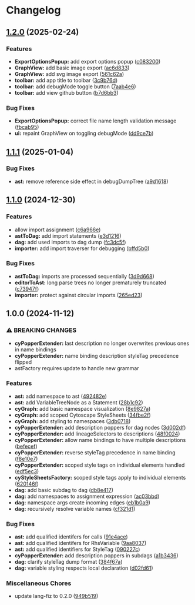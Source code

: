 # Changelog

## [1.2.0](https://github.com/formulavize/formulavize/compare/v1.1.1...v1.2.0) (2025-02-24)


### Features

* **ExportOptionsPopup:** add export options popup ([c083200](https://github.com/formulavize/formulavize/commit/c083200ae8b5080aa76270fc179b455f6958544f))
* **GraphView:** add basic image export ([ac6d833](https://github.com/formulavize/formulavize/commit/ac6d8333ec0ad63827e324d2ec094e3bc0b7df3f))
* **GraphView:** add svg image export ([561c62a](https://github.com/formulavize/formulavize/commit/561c62aa62f19a6d2da995efb02c7ccbe3baafd6))
* **toolbar:** add app title to toolbar ([3c9b76d](https://github.com/formulavize/formulavize/commit/3c9b76d28a59697e27b84e84bdc31c6cc6a75090))
* **toolbar:** add debugMode toggle button ([7aab4e6](https://github.com/formulavize/formulavize/commit/7aab4e69b8977aaaf036b9418c74b5e66aedf3f9))
* **toolbar:** add view github button ([b7d6bb3](https://github.com/formulavize/formulavize/commit/b7d6bb3a176825fc588447ac566cc741bdaac3e7))


### Bug Fixes

* **ExportOptionsPopup:** correct file name length validation message ([fbcab95](https://github.com/formulavize/formulavize/commit/fbcab95901a10baa40f514a1578981cbb0c8d3da))
* **ui:** repaint GraphView on toggling debugMode ([dd9ce7b](https://github.com/formulavize/formulavize/commit/dd9ce7b977f5dad012b0d3b66636e7b386e7257b))

## [1.1.1](https://github.com/formulavize/formulavize/compare/v1.1.0...v1.1.1) (2025-01-04)


### Bug Fixes

* **ast:** remove reference side effect in debugDumpTree ([a9d1618](https://github.com/formulavize/formulavize/commit/a9d1618cf69b4afcff282ee95de46bd8c2941a9f))

## [1.1.0](https://github.com/formulavize/formulavize/compare/v1.0.0...v1.1.0) (2024-12-30)


### Features

* allow import assignment ([c6a966e](https://github.com/formulavize/formulavize/commit/c6a966e28b7eaf69ee6944c428cc91c5d68d36a7))
* **astToDag:** add import statements ([e3d1216](https://github.com/formulavize/formulavize/commit/e3d121642c029b5c19a75ee8bdd07778e0ba56b6))
* **dag:** add used imports to dag dump ([fc3dc5f](https://github.com/formulavize/formulavize/commit/fc3dc5fcc031aa293db869c62c9166ba900344f7))
* **importer:** add import traverser for debugging ([bffd5b0](https://github.com/formulavize/formulavize/commit/bffd5b0228b010810f8ff661aa33cccddd41daf3))


### Bug Fixes

* **astToDag:** imports are processed sequentially ([3d9d668](https://github.com/formulavize/formulavize/commit/3d9d66843af63a257d93cd73b8903a90b384fd9b))
* **editorToAst:** long parse trees no longer prematurely truncated ([c73947f](https://github.com/formulavize/formulavize/commit/c73947f4486d232c15580805bc7d89f8ddf72d72))
* **importer:** protect against circular imports ([265ed23](https://github.com/formulavize/formulavize/commit/265ed23ba908f59e06a113aff621c658ac6d0e99))

## 1.0.0 (2024-11-12)


### ⚠ BREAKING CHANGES

* **cyPopperExtender:** last description no longer overwrites previous ones in name bindings
* **cyPopperExtender:** name binding description styleTag precedence flipped
* astFactory requires update to handle new grammar

### Features

* **ast:** add namespace to ast ([492482e](https://github.com/formulavize/formulavize/commit/492482e66fb4a34adcc58fdf96efa1a67074a84e))
* **ast:** add VariableTreeNode as a Statement ([28b1c92](https://github.com/formulavize/formulavize/commit/28b1c92409d45976cb273f20277688a138683795))
* **cyGraph:** add basic namespace visualization ([8e9827a](https://github.com/formulavize/formulavize/commit/8e9827a527828950b6ecf6b13be8c387d1f88d6d))
* **cyGraph:** add scoped Cytoscape StyleSheets ([34fbe2f](https://github.com/formulavize/formulavize/commit/34fbe2f7a8bea721dc05387b31eb0ac1ed555b48))
* **cyGraph:** add styling to namespaces ([3db0718](https://github.com/formulavize/formulavize/commit/3db0718543a84fd22b1d4122b47df5c128de63d9))
* **cyPopperExtender:** add description poppers for dag nodes ([3d002df](https://github.com/formulavize/formulavize/commit/3d002df5d5ed128a73a3c8b4c78ceeb4591e3f56))
* **cyPopperExtender:** add lineageSelectors to descriptions ([48f0024](https://github.com/formulavize/formulavize/commit/48f002458f4b971e82fef638cc01b07efc51ca80))
* **cyPopperExtender:** allow name bindings to have multiple descriptions ([befecef](https://github.com/formulavize/formulavize/commit/befecef232f095dae399fa2be8713bf772c84c9b))
* **cyPopperExtender:** reverse styleTag precedence in name binding ([f8e10e7](https://github.com/formulavize/formulavize/commit/f8e10e7f17beb169e9b1fea7adf21f005619b98b))
* **cyPopperExtender:** scoped style tags on individual elements handled ([edf5ec3](https://github.com/formulavize/formulavize/commit/edf5ec36ce201d8c874d402a7b617990b989e416))
* **cyStyleSheetsFactory:** scoped style tags apply to individual elements ([620146f](https://github.com/formulavize/formulavize/commit/620146f3f4f90d53ca43518c616977188bbbbab7))
* **dag:** add basic subdag to dag ([db8e417](https://github.com/formulavize/formulavize/commit/db8e4170f02d02e2de7afbd0158ace98ef3b990c))
* **dag:** add namespaces to assignment expression ([ac03bbd](https://github.com/formulavize/formulavize/commit/ac03bbdbd8675e9c2fbd34bc5b459c5b06632154))
* **dag:** namespace args create incoming edges ([eb1b0a9](https://github.com/formulavize/formulavize/commit/eb1b0a963425222f80d7d12161dcd49d43e84b82))
* **dag:** recursively resolve variable names ([cf321d1](https://github.com/formulavize/formulavize/commit/cf321d1b68df7f76565e69f92e4aafae632ab09f))


### Bug Fixes

* **ast:** add qualified identifers for calls ([91e4ace](https://github.com/formulavize/formulavize/commit/91e4aced9feb4032374006279fdb116084e64828))
* **ast:** add qualified identifers for RhsVariable ([9aa8037](https://github.com/formulavize/formulavize/commit/9aa80376770ca1db22564e30fca7b7c3c886b1f3))
* **ast:** add qualified identifiers for StyleTag ([090227c](https://github.com/formulavize/formulavize/commit/090227c39ebc8a0243bbf501994e6c8578cbf98f))
* **cyPopperExtender:** add description poppers in subdags ([a1b3436](https://github.com/formulavize/formulavize/commit/a1b34363638582de1f606e5755810a717a22cca1))
* **dag:** clarify styleTag dump format ([384f67a](https://github.com/formulavize/formulavize/commit/384f67aeec476b4d37973f417fcfdb13cfd6d327))
* **dag:** variable styling respects local declaration ([d02fd61](https://github.com/formulavize/formulavize/commit/d02fd61600f9d895dcae01b7dfac64a64db5c45a))


### Miscellaneous Chores

* update lang-fiz to 0.2.0 ([949b519](https://github.com/formulavize/formulavize/commit/949b519678d816728712ee1d2c9e2c822d9c4d67))
